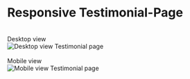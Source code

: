 # Responsive Testimonial-Page
<br>
Desktop view
<br>
<img src="https://github.com/RajithaSampathV/Testimonial-Page/assets/134094152/b9310d9c-df3e-4b06-ae8c-54c77cc851ad" alt="Desktop view Testimonial page">
<br><br>
Mobile view
<br>
<img src ="https://github.com/RajithaSampathV/Testimonial-Page/assets/134094152/c3f69e4e-4fbb-4021-b94f-58e8af3aa26c" alt="Mobile view Testimonial page">
